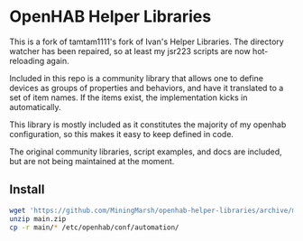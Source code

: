 # OpenHAB Helper Libraries

This is a fork of tamtam1111's fork of Ivan's Helper Libraries. The directory watcher has been repaired, so at least my jsr223 scripts are now hot-reloading again.

Included in this repo is a community library that allows one to define devices as groups of properties and behaviors, and have it translated to a set of item names. If the items exist, the implementation kicks in automatically.

This library is mostly included as it constitutes the majority of my openhab configuration, so this makes it easy to keep defined in code.

The original community libraries, script examples, and docs are included, but are not being maintained at the moment.

## Install

```bash
wget 'https://github.com/MiningMarsh/openhab-helper-libraries/archive/main.zip'
unzip main.zip
cp -r main/* /etc/openhab/conf/automation/
```
